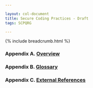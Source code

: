 ```yaml
---

layout: col-document
title: Secure Coding Practices - Draft
tags: SCPQRG

---
```


{% include breadcrumb.html %}
### Appendix A. [Overview](03-overview.markdown)

### Appendix B. [Glossary](05-glossary.markdown)

### Appendix C. [External References](07-references.markdown)
